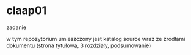 # claap01
zadanie

w tym repozytorium umieszczony jest katalog source wraz ze źródłami dokumentu (strona tytułowa, 3 rozdziały, podsumowanie)
